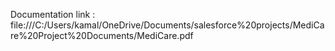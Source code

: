 Documentation link : file:///C:/Users/kamal/OneDrive/Documents/salesforce%20projects/MediCare%20Project%20Documents/MediCare.pdf
